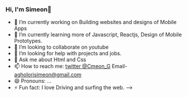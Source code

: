 ### Hi, I'm Simeon👋

- 🔭 I’m currently working on Building websites and designs of Mobile Apps
- 🌱 I’m currently learning more of Javascript, Reactjs, Design of Mobile Prototypes.
- 👯 I’m looking to collaborate on youtube
- 🤔 I’m looking for help with projects and jobs.
- 💬 Ask me about Html and Css
- 📫 How to reach me: [twitter @Cmeon_G](https://twitter.com/Cmeon_G) Email- agholorisimeon@gmail.com
- 😄 Pronouns: ...
- ⚡ Fun fact: I love Driving and surfing the web.
-->
